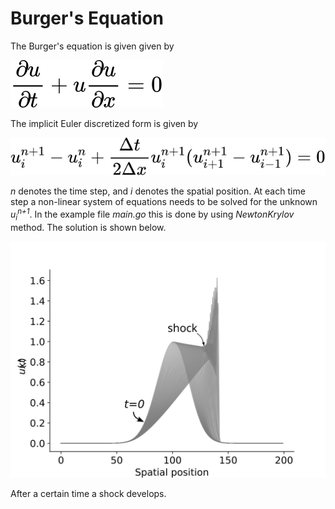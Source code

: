 # Burger's Equation

The Burger's equation is given given by

![Burgers](fig/burgers.svg)

The implicit Euler discretized form is given by

![BurgersDisc](fig/burgersDiscretized.svg)

*n* denotes the time step, and *i* denotes the spatial position. At each time step a non-linear
system of equations needs to be solved for the unknown <i>u<sub>i</sub><sup>n+1</sup></i>.
In the example file *main.go* this is done by using *NewtonKrylov* method. The solution is shown 
below.

![solution](fig/velocityProfile.svg)

After a certain time a shock develops.